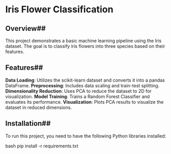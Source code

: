 # Iris Flower Classification

## Overview##

This project demonstrates a basic machine learning pipeline using the Iris dataset. The goal is to classify iris flowers into three species based on their features. 

## Features##

 **Data Loading**: Utilizes the scikit-learn dataset and converts it into a pandas DataFrame.
 **Preprocessing**: Includes data scaling and train-test splitting.
**Dimensionality Reduction**: Uses PCA to reduce the dataset to 2D for visualization.
**Model Training**: Trains a Random Forest Classifier and evaluates its performance.
**Visualization**: Plots PCA results to visualize the dataset in reduced dimensions.

## Installation##

To run this project, you need to have the following Python libraries installed:

bash
pip install -r requirements.txt
